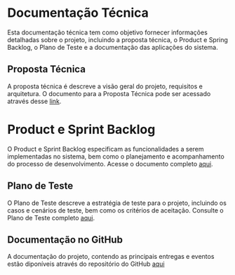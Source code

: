 # Documentação Técnica

Esta documentação técnica tem como objetivo fornecer informações detalhadas sobre o projeto, incluindo a proposta técnica, o Product e Spring Backlog, o Plano de Teste e a documentação das aplicações do sistema.

## Proposta Técnica

A proposta técnica é descreve a visão geral do projeto, requisitos e arquitetura. O documento para a Proposta Técnica pode ser acessado através desse [link](./PROPOSTA%20TÉCNICA.pdf).

# Product e Sprint Backlog

O Product e Sprint Backlog especificam as funcionalidades a serem implementadas no sistema, bem como o planejamento e acompanhamento do processo de desenvolvimento. Acesse o documento completo [aqui](https://github.com/mais-financas/mais-financas/blob/main/docs/Product%20e%20Sprint%20Backlog.xlsx).

## Plano de Teste

O Plano de Teste descreve a estratégia de teste para o projeto, incluindo os casos e cenários de teste, bem como os critérios de aceitação. Consulte o Plano de Teste completo [aqui](https://github.com/mais-financas/mais-financas/blob/main/docs/Plano%20de%20Teste.xlsx).

## Documentação no GitHub

A documentação do projeto, contendo as principais entregas e eventos estão diponíveis através do repositório do GitHub [aqui](../README.md)